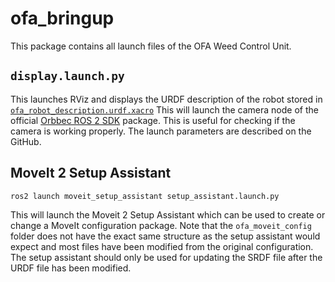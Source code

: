# ofa_bringup

This package contains all launch files of the OFA Weed Control Unit.

## `display.launch.py`
This launches RViz and displays the URDF description of the robot stored in [`ofa_robot_description.urdf.xacro`](../ofa_moveit_config/urdf/ofa_robot_description.urdf.xacro)
This will launch the camera node of the official [Orbbec ROS 2 SDK](https://github.com/orbbec/OrbbecSDK_ROS2) package. This is useful for checking if the camera is working properly. The launch parameters are described on the GitHub.

## MoveIt 2 Setup Assistant
```bash
ros2 launch moveit_setup_assistant setup_assistant.launch.py
```
This will launch the Moveit 2 Setup Assistant which can be used to create or change a MoveIt configuration package. Note that the `ofa_moveit_config` folder does not have the exact same structure as the setup assistant would expect and most files have been modified from the original configuration. The setup assistant should only be used for updating the SRDF file after the URDF file has been modified.